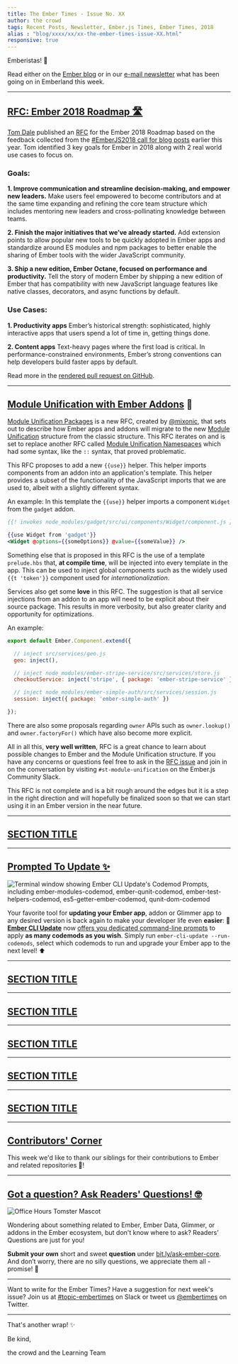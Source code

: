 ```yaml
---
title: The Ember Times - Issue No. XX
author: the crowd
tags: Recent Posts, Newsletter, Ember.js Times, Ember Times, 2018
alias : "blog/xxxx/xx/xx-the-ember-times-issue-XX.html"
responsive: true
---
```


<SAYING-HELLO-IN-YOUR-FAVORITE-LANGUAGE> Emberistas! 🐹

Read either on the [Ember blog](https://emberjs.com/blog/tags/newsletter.html) or in our [e-mail newsletter](https://the-emberjs-times.ongoodbits.com/) what has been going on in Emberland this week.

<SOME-INTRO-HERE-TO-KEEP-THEM-SUBSCRIBERS-READING>

---

## [RFC: Ember 2018 Roadmap 🛣](https://github.com/emberjs/rfcs/pull/364)

[Tom Dale](https://github.com/tomdale) published an [RFC](https://github.com/emberjs/rfcs/pull/364) for the Ember 2018 Roadmap based on the feedback collected from the [#EmberJS2018 call for blog posts](https://www.emberjs.com/blog/2018/05/02/ember-2018-roadmap-call-for-posts.html) earlier this year. Tom identified 3 key goals for Ember in 2018 along with 2 real world use cases to focus on.

### Goals:

**1. Improve communication and streamline decision-making, and empower new leaders.**
Make users feel empowered to become contributors and at the same time expanding and refining the core team structure which includes mentoring new leaders and cross-pollinating knowledge between teams.

**2. Finish the major initiatives that we’ve already started.**
Add extension points to allow popular new tools to be quickly adopted in Ember apps and standardize around ES modules and npm packages to better enable the sharing of Ember tools with the wider JavaScript community.

**3. Ship a new edition, Ember Octane, focused on performance and productivity.**
Tell the story of modern Ember by shipping a new edition of Ember that has compatibility with new JavaScript language features like native classes, decorators, and async functions by default.

### Use Cases:

**1. Productivity apps**
Ember’s historical strength: sophisticated, highly interactive apps that users spend a lot of time in, getting things done.

**2. Content apps**
Text-heavy pages where the first load is critical. In performance-constrained environments, Ember’s strong conventions can help developers build faster apps by default.

Read more in the [rendered pull request on GitHub](https://github.com/emberjs/rfcs/blob/26c4d83fb66568e1087a05818fb39a307ebf8da8/text/0000-roadmap-2018.md).

---

## [Module Unification with Ember Addons](https://github.com/emberjs/rfcs/pull/367) 🎁
[Module Unification Packages](https://github.com/emberjs/rfcs/pull/367) is a new RFC, created by [@mixonic](https://github.com/mixonic), that sets out to describe how Ember apps and addons will migrate to the new [Module Unification](https://github.com/emberjs/rfcs/blob/master/text/0143-module-unification.md) structure from the classic structure. This RFC iterates on and is set to replace another RFC called [Module Unification Namespaces](https://github.com/emberjs/rfcs/pull/309) which had some syntax, like the `::` syntax, that proved problematic.

This RFC proposes to add a new `{{use}}` helper. This helper imports components from an addon into an application's template. This helper provides a subset of the functionality of the JavaScript imports that we are used to, albeit with a slightly different syntax. 

An example: In this template the `{{use}}` helper imports a component `Widget` from the `gadget` addon.

```hbs
{{! invokes node_modules/gadget/src/ui/components/Widget/component.js }}

{{use Widget from 'gadget'}}
<Widget @options={{someOptions}} @value={{someValue}} />
```

Something else that is proposed in this RFC is the use of a template `prelude.hbs` that, **at compile time**, will be injected into every template in the app. This can be used to inject global components such as the widely used `{{t 'token'}}` component used for *internationalization*. 

Services also get some **love** in this RFC. The suggestion is that all service injections from an addon to an app will need to be explicit about their source package. This results in more verbosity, but also greater clarity and opportunity for optimizations.

An example:

```js
export default Ember.Component.extend({

  // inject src/services/geo.js
  geo: inject(),

  // inject node_modules/ember-stripe-service/src/services/store.js
  checkoutService: inject('stripe', { package: 'ember-stripe-service' }),

  // inject node_modules/ember-simple-auth/src/services/session.js
  session: inject({ package: 'ember-simple-auth' })

});
```

There are also some proposals regarding `owner` APIs such as `owner.lookup()` and `owner.factoryFor()` which have also become more explicit.

All in all this, **very well written**, RFC is a great chance to learn about possible changes to Ember and the Module Unification structure.
If you have any concerns or questions feel free to ask in the [RFC issue](https://github.com/emberjs/rfcs/pull/367) and join in on the conversation by visiting `#st-module-unification` on the Ember.js Community Slack.

This RFC is not complete and is a bit rough around the edges but it is a step in the right direction and will hopefully be finalized soon so that we can start using it in an Ember version in the near future.

---

## [SECTION TITLE](#section-url)


---

## [Prompted To Update ✨](https://twitter.com/kellyselden/status/1034197684595257345)

<img src="/images/blog/emberjstimes/embercliupdate-codemod-prompts.png" alt="Terminal window showing Ember CLI Update's Codemod Prompts, including ember-modules-codemod, ember-qunit-codemod, ember-test-helpers-codemod, es5-getter-ember-codemod, qunit-dom-codemod" />

Your favorite tool for **updating your Ember app**, addon or Glimmer app to any desired version is back again to make your developer life even **easier**: 🌟[**Ember CLI Update**](https://github.com/ember-cli/ember-cli-update) now [offers you dedicated command-line prompts](https://twitter.com/kellyselden/status/1034197684595257345) to apply **as many codemods as you wish**. Simply run `ember-cli-update --run-codemods`, select which codemods to run and upgrade your Ember app to the next level! ⬆️

---

## [SECTION TITLE](#section-url)


---

## [SECTION TITLE](#section-url)


---

## [SECTION TITLE](#section-url)


---

## [SECTION TITLE](#section-url)


---

## [SECTION TITLE](#section-url)


---


## [Contributors' Corner](https://guides.emberjs.com/release/contributing/repositories/)

<p>This week we'd like to thank our siblings for their contributions to Ember and related repositories 💖!</p>

---

## [Got a question? Ask Readers' Questions! 🤓](https://docs.google.com/forms/d/e/1FAIpQLScqu7Lw_9cIkRtAiXKitgkAo4xX_pV1pdCfMJgIr6Py1V-9Og/viewform)

<div class="blog-row">
  <img class="float-right small transparent padded" alt="Office Hours Tomster Mascot" title="Readers' Questions" src="/images/tomsters/officehours.png" />

  <p>Wondering about something related to Ember, Ember Data, Glimmer, or addons in the Ember ecosystem, but don't know where to ask? Readers’ Questions are just for you!</p>

<p><strong>Submit your own</strong> short and sweet <strong>question</strong> under <a href="https://bit.ly/ask-ember-core" target="rq">bit.ly/ask-ember-core</a>. And don’t worry, there are no silly questions, we appreciate them all - promise! 🤞</p>

</div>

---

Want to write for the Ember Times? Have a suggestion for next week's issue? Join us at [#topic-embertimes](https://embercommunity.slack.com/messages/C8P6UPWNN/) on Slack or tweet us [@embertimes](https://twitter.com/embertimes) on Twitter.

---


That's another wrap! ✨

Be kind,

the crowd and the Learning Team
